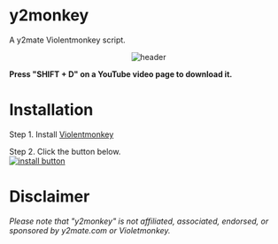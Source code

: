 # y2monkey
A y2mate Violentmonkey script.

<div style="text-align: center;">

![header](https://user-images.githubusercontent.com/122718637/224312950-32ec5f16-b5ab-43a2-b91b-b79a074a2bbd.png)

</div>
<b>Press "SHIFT + D" on a YouTube video page to download it.</b>

<h1>Installation</h1>

Step 1. Install [Violentmonkey](https://violentmonkey.github.io/)

Step 2. Click the button below.<br>[![install button](https://user-images.githubusercontent.com/122718637/224367664-f733a000-5211-4703-a50a-9e8ed9a920bf.png)](https://github.com/jijirae/y2monkey/raw/main/y2monkey.user.js)

<h1>Disclaimer</h1>

<i>Please note that "y2monkey" is not affiliated, associated, endorsed, or sponsored by y2mate.com or Violetmonkey.</i>
